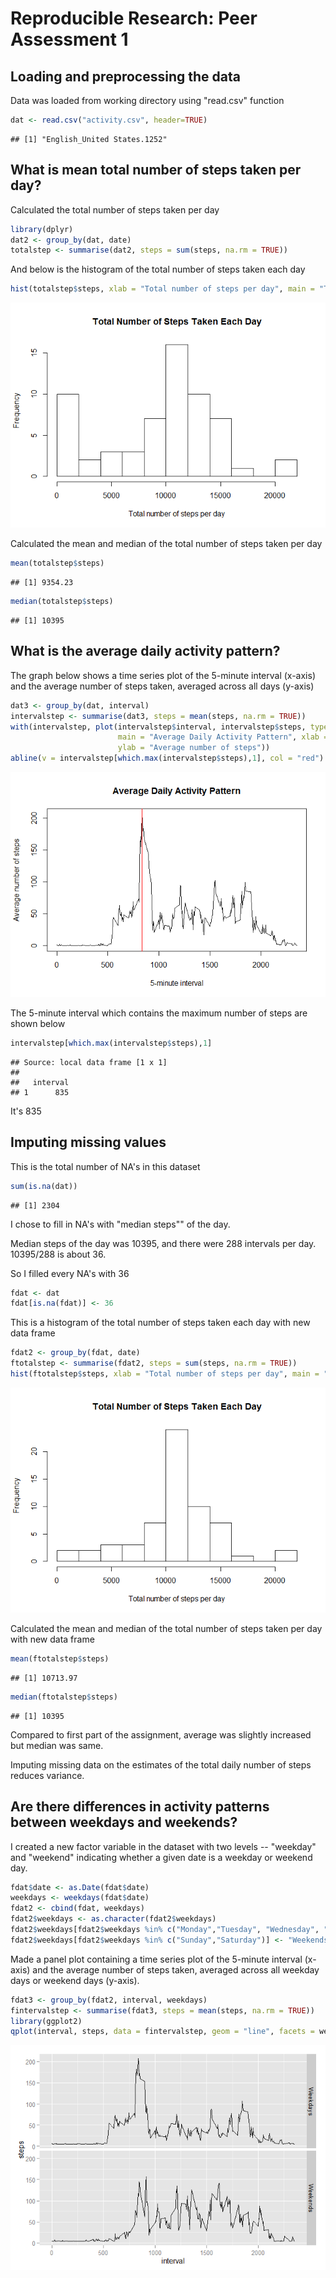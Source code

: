 # Reproducible Research: Peer Assessment 1


## Loading and preprocessing the data
Data was loaded from working directory using "read.csv" function

```r
dat <- read.csv("activity.csv", header=TRUE)
```


```
## [1] "English_United States.1252"
```


## What is mean total number of steps taken per day?

Calculated the total number of steps taken per day

```r
library(dplyr)
dat2 <- group_by(dat, date)
totalstep <- summarise(dat2, steps = sum(steps, na.rm = TRUE))
```

And below is the histogram of the total number of steps taken each day

```r
hist(totalstep$steps, xlab = "Total number of steps per day", main = "Total Number of Steps Taken Each Day", breaks = 10)
```

![](PA1_template_files/figure-html/unnamed-chunk-4-1.png) 

Calculated the mean and median of the total number of steps taken per day

```r
mean(totalstep$steps)
```

```
## [1] 9354.23
```

```r
median(totalstep$steps)
```

```
## [1] 10395
```


## What is the average daily activity pattern?

The graph below shows a time series plot of the 5-minute interval (x-axis) and the average number of steps taken, averaged across all days (y-axis)

```r
dat3 <- group_by(dat, interval)
intervalstep <- summarise(dat3, steps = mean(steps, na.rm = TRUE))
with(intervalstep, plot(intervalstep$interval, intervalstep$steps, type = "l",
                        main = "Average Daily Activity Pattern", xlab = "5-minute interval",
                        ylab = "Average number of steps"))
abline(v = intervalstep[which.max(intervalstep$steps),1], col = "red")
```

![](PA1_template_files/figure-html/unnamed-chunk-6-1.png) 

The 5-minute interval which contains the maximum number of steps are shown below

```r
intervalstep[which.max(intervalstep$steps),1]
```

```
## Source: local data frame [1 x 1]
## 
##   interval
## 1      835
```
It's 835


## Imputing missing values

This is the total number of NA's in this dataset

```r
sum(is.na(dat))
```

```
## [1] 2304
```

I chose to fill in NA's with "median steps"" of the day.

Median steps of the day was 10395, and there were 288 intervals per day.
10395/288 is about 36.

So I filled every NA's with 36

```r
fdat <- dat
fdat[is.na(fdat)] <- 36
```

This is a histogram of the total number of steps taken each day with new data frame

```r
fdat2 <- group_by(fdat, date)
ftotalstep <- summarise(fdat2, steps = sum(steps, na.rm = TRUE))
hist(ftotalstep$steps, xlab = "Total number of steps per day", main = "Total Number of Steps Taken Each Day", breaks = 10)
```

![](PA1_template_files/figure-html/unnamed-chunk-10-1.png) 

Calculated the mean and median of the total number of steps taken per day with new data frame

```r
mean(ftotalstep$steps)
```

```
## [1] 10713.97
```

```r
median(ftotalstep$steps)
```

```
## [1] 10395
```

Compared to first part of the assignment, average was slightly increased but median was same.

Imputing missing data on the estimates of the total daily number of steps reduces variance.


## Are there differences in activity patterns between weekdays and weekends?

I created a new factor variable in the dataset with two levels -- "weekday" and "weekend" indicating whether a given date is a weekday or weekend day.

```r
fdat$date <- as.Date(fdat$date)
weekdays <- weekdays(fdat$date)
fdat2 <- cbind(fdat, weekdays)
fdat2$weekdays <- as.character(fdat2$weekdays)
fdat2$weekdays[fdat2$weekdays %in% c("Monday","Tuesday", "Wednesday", "Thursday", "Friday")] <- "Weekdays"
fdat2$weekdays[fdat2$weekdays %in% c("Sunday","Saturday")] <- "Weekends"
```

Made a panel plot containing a time series plot of the 5-minute interval (x-axis) and the average number of steps taken, averaged across all weekday days or weekend days (y-axis). 


```r
fdat3 <- group_by(fdat2, interval, weekdays)
fintervalstep <- summarise(fdat3, steps = mean(steps, na.rm = TRUE))
library(ggplot2)
qplot(interval, steps, data = fintervalstep, geom = "line", facets = weekdays~.)
```

![](PA1_template_files/figure-html/unnamed-chunk-13-1.png) 
